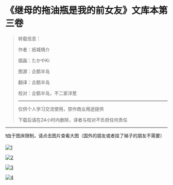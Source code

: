 # 《继母的拖油瓶是我的前女友》文库本第三卷

> 转载信息：
>
> 作者：纸城境介
>
> 插画：たかやKi
>
> 图源：企鹅半岛
>
> 翻译：企鹅半岛
>
> 校对：企鹅半岛，不二家洋葱
>
> ---
>
>
>  仅供个人学习交流使用，禁作商业用途提供
>
>  下载后请在24小时内删除，译者与校对不负担任何责任

---

❗由于图床限制，请点击图片查看大图（国外的朋友或者挂了梯子的朋友不需要）

<a href="https://ibb.co/P5s8hbC"><img src="https://i.ibb.co/MRyLVjN/1.jpg" alt="1" border="0"></a>

<a href="https://ibb.co/zbb09vr"><img src="https://i.ibb.co/1KKwyWL/2.jpg" alt="2" border="0"></a>

<a href="https://ibb.co/wrWCKK5"><img src="https://i.ibb.co/93T2qqQ/3.jpg" alt="3" border="0"></a>

<a href="https://ibb.co/wKWRFVV"><img src="https://i.ibb.co/tbs4Tgg/4.jpg" alt="4" border="0"></a>